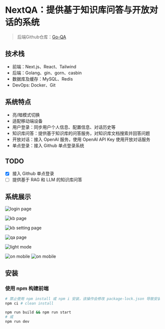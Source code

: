 # NextQA：提供基于知识库问答与开放对话的系统

> 后端Github仓库：[Go-QA](https://github.com/shijiahao314/go-qa)

## 技术栈

- 前端：Next.js、React、Tailwind
- 后端：Golang、gin、gorn、casbin
- 数据库及缓存：MySQL、Redis
- DevOps: Docker、Git

## 系统特点

- 亮/暗模式切换
- 适配移动端设备
- 用户登录：同步用户个人信息、配置信息、对话历史等
- 知识库问答：提供基于知识库的问答服务，对知识库文档搜索并回答问题
- 开放对话：接入 OpenAI 服务，使用 OpenAI API Key 使用开放对话服务
- 单点登录：接入 Github 单点登录系统

## TODO

- [x] 接入 Github 单点登录
- [ ] 提供基于 RAG 和 LLM 的知识库问答

## 系统展示

![login page](/images/image-login.png)

![kb page](/images/image-kb.png)

![kb setting page](/images/image-kb-setting.png)

![qa page](/images/image-qa.png)

![light mode](/images/image-light.png)

![on mobile](/images/image-mobile.png) ![on mobile](/images/image-mobile2.png)

## 安装

### 使用 npm 构建前端

```bash
# 禁止使用 npm install 或 npm i 安装，该操作会修改 package-lock.json 导致安装依赖的版本不同
npm ci # clean install

npm run build && npm run start
# 或
npm run dev
```
